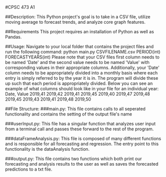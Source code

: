 #CPSC 473 A1

##Description:
This Python project's goal is to take in a CSV file, utilize moving average to forecast trends, and analyze core graph features.

##Requirements
This project requires an installation of Python as well as Pandas.

##Usage:
Navigate to your local folder that contains the project files and run the following command:
python main.py CSVFILENAME.csv PERIOD(int) FORECASTYEARS(int)
Please note that your CSV files first column needs to be named 'Date' and the second value needs to be named 'Value' with corresponding values in their appropriate columns.
Additionally, your 'Date' column needs to be appropriately divided into a monthly basis where each entry is simply referred to by the year it is in.
The program will divide these up such that each period is appropriately divided.
Below you can see an example of what columns should look like in your file for an individual year:
Date, Value
2019,41
2019,42
2019,41
2019,45
2019,40
2019,47
2019,48
2019,45
2019,43
2019,41
2019,48
2019,50

##File Structure:
###main.py:
This file contains calls to all seperated functionality and contains the setting of the output file's name

###userInput.py:
This file has a singular function that analyzes user input from a terminal call and passes these forward to the rest of the program.

###dataFrameAnalysis.py:
This file is composed of many different functions and is responsible for all forecasting and regression. The entry point to this functionality is the dataAnalysis function.

###output.py:
This file contains two functions which both print our forecasting and analysis results to the user as well as saves the forecasted predictions to a txt file.
